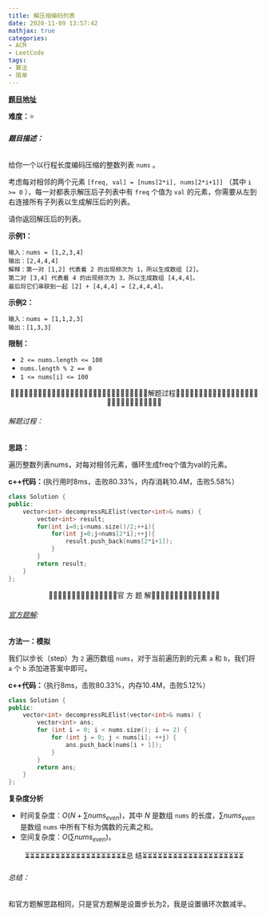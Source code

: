 ```yaml
---
title: 解压缩编码列表
date: 2020-11-09 13:57:42
mathjax: true
categories:
- ACM
- LeetCode
tags:
- 算法
- 简单
---
```


**[题目地址](https://leetcode-cn.com/problems/decompress-run-length-encoded-list/)**

**难度：**⭐

###### **题目描述：**

给你一个以行程长度编码压缩的整数列表 `nums` 。

考虑每对相邻的两个元素 `[freq, val] = [nums[2*i], nums[2*i+1]]` （其中 `i >= 0` ），每一对都表示解压后子列表中有 `freq` 个值为 `val` 的元素，你需要从左到右连接所有子列表以生成解压后的列表。

请你返回解压后的列表。

<!-- more -->

**示例1：**

```
输入：nums = [1,2,3,4]
输出：[2,4,4,4]
解释：第一对 [1,2] 代表着 2 的出现频次为 1，所以生成数组 [2]。
第二对 [3,4] 代表着 4 的出现频次为 3，所以生成数组 [4,4,4]。
最后将它们串联到一起 [2] + [4,4,4] = [2,4,4,4]。
```

**示例2：**

```
输入：nums = [1,1,2,3]
输出：[1,3,3]
```

**限制：**

- `2 <= nums.length <= 100`
- `nums.length % 2 == 0`
- `1 <= nums[i] <= 100`



<center>🙋‍♂️🙋‍♂️🙋‍♂️🙋‍♂️🙋‍♂️🙋‍♂️🙋‍♂️🙋‍♂️🙋‍♂️🙋‍♂️🙋‍♂️🙋‍♂️🙋‍♂️🙋‍♂️🙋‍♂️解题过程🙋‍♂️🙋‍♂️🙋‍♂️🙋‍♂️🙋‍♂️🙋‍♂️🙋‍♂️🙋‍♂️🙋‍♂️🙋‍♂️🙋‍♂️🙋‍♂️🙋‍♂️🙋‍♂️🙋‍♂️</center>

###### 解题过程：

**思路：**

遍历整数列表nums，对每对相邻元素，循环生成freq个值为val的元素。

**c++代码：**(执行用时8ms，击败80.33%，内存消耗10.4M，击败5.58%）

```c++
class Solution {
public:
    vector<int> decompressRLElist(vector<int>& nums) {
        vector<int> result;
        for(int i=0;i<nums.size()/2;++i){
            for(int j=0;j<nums[2*i];++j){
                result.push_back(nums[2*i+1]);
            }
        }
        return result;
    }
};
```



<center>💎💎💎💎💎💎💎💎💎💎💎💎💎💎💎官 方 题 解💎💎💎💎💎💎💎💎💎💎💎💎💎💎💎</center>

###### [官方题解](https://leetcode-cn.com/problems/subtract-the-product-and-sum-of-digits-of-an-integer/solution/zheng-shu-de-ge-wei-ji-he-zhi-chai-by-leetcode-sol/):

**方法一：模拟**

我们以步长（step）为 `2` 遍历数组 `nums`，对于当前遍历到的元素 `a` 和 `b`，我们将 `a` 个 `b` 添加进答案中即可。

**c++代码：**（执行8ms，击败80.33%，内存10.4M，击败5.12%）

```c++
class Solution {
public:
    vector<int> decompressRLElist(vector<int>& nums) {
        vector<int> ans;
        for (int i = 0; i < nums.size(); i += 2) {
            for (int j = 0; j < nums[i]; ++j) {
                ans.push_back(nums[i + 1]);
            }
        }
        return ans;
    }
};
```

**复杂度分析**

- 时间复杂度：$O(N+∑nums_{even})$，其中 $N$ 是数组 `nums` 的长度，$∑nums_{even}$  是数组 `nums` 中所有下标为偶数的元素之和。
- 空间复杂度：$O(∑nums_{even} )$。



<center>⏳⏳⏳⏳⏳⏳⏳⏳⏳⏳⏳⏳⏳⏳⏳⏳⏳⏳⏳⏳总 结⏳⏳⏳⏳⏳⏳⏳⏳⏳⏳⏳⏳⏳⏳⏳⏳⏳⏳⏳⏳</center>

###### 总结：

和官方题解思路相同，只是官方题解是设置步长为2，我是设置循环次数减半。